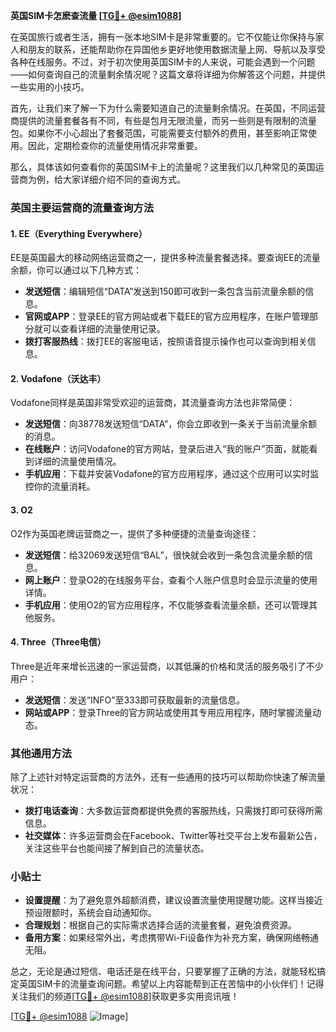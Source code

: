 **英国SIM卡怎麽查流量 [[TG💪+ @esim1088](https://t.me/s/esim1088)]**

在英国旅行或者生活，拥有一张本地SIM卡是非常重要的。它不仅能让你保持与家人和朋友的联系，还能帮助你在异国他乡更好地使用数据流量上网、导航以及享受各种在线服务。不过，对于初次使用英国SIM卡的人来说，可能会遇到一个问题——如何查询自己的流量剩余情况呢？这篇文章将详细为你解答这个问题，并提供一些实用的小技巧。

首先，让我们来了解一下为什么需要知道自己的流量剩余情况。在英国，不同运营商提供的流量套餐各有不同，有些是包月无限流量，而另一些则是有限制的流量包。如果你不小心超出了套餐范围，可能需要支付额外的费用，甚至影响正常使用。因此，定期检查你的流量使用情况非常重要。

那么，具体该如何查看你的英国SIM卡上的流量呢？这里我们以几种常见的英国运营商为例，给大家详细介绍不同的查询方式。

### 英国主要运营商的流量查询方法

#### 1. EE（Everything Everywhere）
EE是英国最大的移动网络运营商之一，提供多种流量套餐选择。要查询EE的流量余额，你可以通过以下几种方式：

- **发送短信**：编辑短信“DATA”发送到150即可收到一条包含当前流量余额的信息。
- **官网或APP**：登录EE的官方网站或者下载EE的官方应用程序，在账户管理部分就可以查看详细的流量使用记录。
- **拨打客服热线**：拨打EE的客服电话，按照语音提示操作也可以查询到相关信息。

#### 2. Vodafone（沃达丰）
Vodafone同样是英国非常受欢迎的运营商，其流量查询方法也非常简便：

- **发送短信**：向38778发送短信“DATA”，你会立即收到一条关于当前流量余额的消息。
- **在线账户**：访问Vodafone的官方网站，登录后进入“我的账户”页面，就能看到详细的流量使用情况。
- **手机应用**：下载并安装Vodafone的官方应用程序，通过这个应用可以实时监控你的流量消耗。

#### 3. O2
O2作为英国老牌运营商之一，提供了多种便捷的流量查询途径：

- **发送短信**：给32069发送短信“BAL”，很快就会收到一条包含流量余额的信息。
- **网上账户**：登录O2的在线服务平台，查看个人账户信息时会显示流量的使用详情。
- **手机应用**：使用O2的官方应用程序，不仅能够查看流量余额，还可以管理其他服务。

#### 4. Three（Three电信）
Three是近年来增长迅速的一家运营商，以其低廉的价格和灵活的服务吸引了不少用户：

- **发送短信**：发送“INFO”至333即可获取最新的流量信息。
- **网站或APP**：登录Three的官方网站或使用其专用应用程序，随时掌握流量动态。

### 其他通用方法

除了上述针对特定运营商的方法外，还有一些通用的技巧可以帮助你快速了解流量状况：

- **拨打电话查询**：大多数运营商都提供免费的客服热线，只需拨打即可获得所需信息。
- **社交媒体**：许多运营商会在Facebook、Twitter等社交平台上发布最新公告，关注这些平台也能间接了解到自己的流量状态。

### 小贴士

- **设置提醒**：为了避免意外超额消费，建议设置流量使用提醒功能。这样当接近预设限额时，系统会自动通知你。
- **合理规划**：根据自己的实际需求选择合适的流量套餐，避免浪费资源。
- **备用方案**：如果经常外出，考虑携带Wi-Fi设备作为补充方案，确保网络畅通无阻。

总之，无论是通过短信、电话还是在线平台，只要掌握了正确的方法，就能轻松搞定英国SIM卡的流量查询问题。希望以上内容能帮到正在苦恼中的小伙伴们！记得关注我们的频道[[TG💪+ @esim1088](https://t.me/s/esim1088)]获取更多实用资讯哦！

[[TG💪+ @esim1088](https://t.me/s/esim1088) ![Image](https://i.postimg.cc/4NQfJmqS/Snipaste-2025-05-13-00-14-12.png)]
